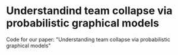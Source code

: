 # Understandind team collapse via probabilistic graphical models
Code for our paper: "Understanding team collapse via probabilistic graphical models"
